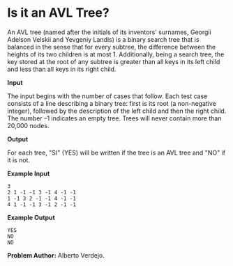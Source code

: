 # Is it an AVL Tree?

An AVL tree (named after the initials of its inventors' surnames, Georgii Adelson Velskii and Yevgeniy Landis) is a binary search tree that is balanced in the sense that for every subtree, the difference between the heights of its two children is at most 1. Additionally, being a search tree, the key stored at the root of any subtree is greater than all keys in its left child and less than all keys in its right child.

**Input**

The input begins with the number of cases that follow. Each test case consists of a line describing a binary tree: first is its root (a non-negative integer), followed by the description of the left child and then the right child. The number –1 indicates an empty tree. Trees will never contain more than 20,000 nodes.

**Output**

For each tree, "SI" (YES) will be written if the tree is an AVL tree and "NO" if it is not.

**Example Input**

    3
    2 1 -1 -1 3 -1 4 -1 -1
    1 -1 3 2 -1 -1 4 -1 -1
    4 1 -1 -1 3 -1 2 -1 -1

**Example Output**

    YES
    NO
    NO
 
 **Problem Author:** Alberto Verdejo.
